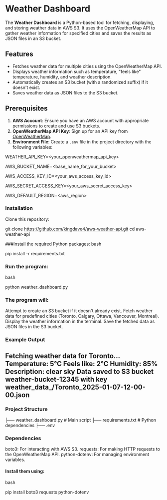 # Weather Dashboard

The **Weather Dashboard** is a Python-based tool for fetching, displaying, and storing weather data in AWS S3. It uses the OpenWeatherMap API to gather weather information for specified cities and saves the results as JSON files in an S3 bucket.

## Features

- Fetches weather data for multiple cities using the OpenWeatherMap API.
- Displays weather information such as temperature, "feels like" temperature, humidity, and weather description.
- Automatically creates an S3 bucket (with a randomized suffix) if it doesn't exist.
- Saves weather data as JSON files to the S3 bucket.

## Prerequisites

1. **AWS Account**: Ensure you have an AWS account with appropriate permissions to create and use S3 buckets.
2. **OpenWeatherMap API Key**: Sign up for an API key from [OpenWeatherMap](https://openweathermap.org/api).
3. **Environment File**: Create a `.env` file in the project directory with the following variables:


WEATHER_API_KEY=<your_openweathermap_api_key>

AWS_BUCKET_NAME=<base_name_for_your_bucket>

AWS_ACCESS_KEY_ID=<your_aws_access_key_id>

AWS_SECRET_ACCESS_KEY=<your_aws_secret_access_key>

AWS_DEFAULT_REGION=<aws_region>



### Installation
Clone this repository:

git clone https://github.com/kingdave4/aws-weather-api.git
cd aws-weather-api


###Install the required Python packages:
bash

pip install -r requirements.txt


### Run the program:

bash

python weather_dashboard.py



### The program will:

Attempt to create an S3 bucket if it doesn't already exist.
Fetch weather data for predefined cities (Toronto, Calgary, Ottawa, Vancouver, Montreal).
Display the weather information in the terminal.
Save the fetched data as JSON files in the S3 bucket.


### Example Output

Fetching weather data for Toronto...
Temperature: 5°C
Feels like: 2°C
Humidity: 85%
Description: clear sky
Data saved to S3 bucket weather-bucket-12345 with key weather_data_/Toronto_2025-01-07-12-00-00.json
---------------------------------------------------


### Project Structure

├── weather_dashboard.py      # Main script
├── requirements.txt          # Python dependencies
├── .env 


### Dependencies
boto3: For interacting with AWS S3.
requests: For making HTTP requests to the OpenWeatherMap API.
python-dotenv: For managing environment variables.


#### Install them using:
bash

pip install boto3 requests python-dotenv

